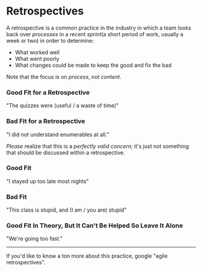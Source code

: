 # Retrospectives

A retrospective is a common practice in the industry in which a team looks back over _processes_ in a recent _sprint_(a short period of work, usually a week or two) 
in order to determine:
* What worked well
* What went poorly
* What changes could be made to keep the good and fix the bad

Note that the focus is on _process_, not _content_.

### Good Fit for a Retrospective
"The quizzes were (useful / a waste of time)"

### Bad Fit for a Retrospective
"I did not understand enumerables at all."

*Please* realize that this is a _perfectly valid concern_; it's just not something that should be discussed within a retrospective.

### Good Fit
"I stayed up too late most nights"

### Bad Fit
"This class is stupid, and (I am / you are) stupid"

### Good Fit In Theory, But It Can't Be Helped So Leave It Alone
"We're going too fast."

***

If you'd like to know a ton more about this practice, google "agile retrospectives".
